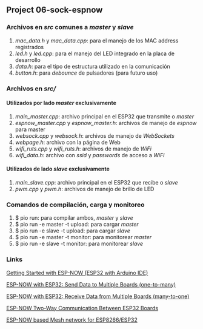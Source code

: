 ##  Project 06-sock-espnow

###    Archivos en _src_ comunes a _master_ y _slave_

 1. _mac_data.h_ y _mac_data.cpp_: para el manejo de los MAC address registrados
 2. _led.h_ y _led.cpp_: para el manejo del LED integrado en la placa de desarrollo
 3. _data.h_: para el tipo de estructura utilizado en la comunicación
 4. _button.h_: para _debounce_ de pulsadores (para futuro uso)

###     Archivos en _src/_

####    Utilizados por lado _master_ exclusivamente

 1. _main_master.cpp_: archivo principal en el ESP32 que transmite o _master_
 3. _espnow_master.cpp_ y _espnow_master.h_: archivos de manejo de _espnow_ para master
 4. _websock.cpp_ y _websock.h_: archivos de manejo de _WebSockets_
 5. _webpage.h_: archivo con la página de Web
 6. _wifi_ruts.cpp_ y _wifi_ruts.h_: archivos de manejo de _WiFi_
 7. _wifi_data.h_: archivo con _ssid_ y _passwords_ de acceso a _WiFi_

####    Utilizados de lado _slave_ exclusivamente

 1. _main_slave.cpp_: archivo principal en el ESP32 que recibe o _slave_
 2. _pwm.cpp_ y _pwm.h_: archivos de manejo de brillo de LED

###     Comandos de compilación, carga y monitoreo

 1. $ pio run: para compilar ambos, _master_ y _slave_
 2. $ pio run -e master -t upload: para cargar _master_
 3. $ pio run -e slave -t upload: para cargar _slave_
 4. $ pio run -e master -t monitor: para monitorear _master_
 4. $ pio run -e slave -t monitor: para monitorear _slave_

###  Links

 [Getting Started with ESP-NOW (ESP32 with Arduino IDE)](https://randomnerdtutorials.com/esp-now-esp32-arduino-ide/)

 [ESP-NOW with ESP32: Send Data to Multiple Boards (one-to-many)](https://randomnerdtutorials.com/esp-now-one-to-many-esp32-esp8266/)

 [ESP-NOW with ESP32: Receive Data from Multiple Boards (many-to-one)](https://randomnerdtutorials.com/esp-now-many-to-one-esp32/)

 [ESP-NOW Two-Way Communication Between ESP32 Boards](https://randomnerdtutorials.com/esp-now-two-way-communication-esp32/)

 [ESP-NOW based Mesh network for ESP8266/ESP32](https://github.com/aZholtikov/ZHNetwork#esp-now-based-mesh-network-for-esp8266esp32)

